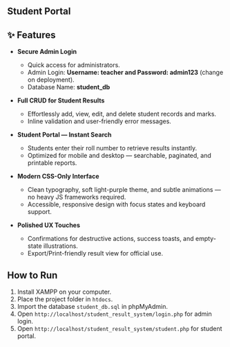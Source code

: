 ## Student Portal

## ✨ Features

- **Secure Admin Login**  
  - Quick access for administrators.  
  - Admin Login: **Username: teacher and Password: admin123** (change on deployment).
  - Database Name: **student_db**

- **Full CRUD for Student Results**  
  - Effortlessly add, view, edit, and delete student records and marks.  
  - Inline validation and user-friendly error messages.  

- **Student Portal — Instant Search**  
  - Students enter their roll number to retrieve results instantly.  
  - Optimized for mobile and desktop — searchable, paginated, and printable reports.  

- **Modern CSS-Only Interface**  
  - Clean typography, soft light-purple theme, and subtle animations — no heavy JS frameworks required.  
  - Accessible, responsive design with focus states and keyboard support.  

- **Polished UX Touches**  
  - Confirmations for destructive actions, success toasts, and empty-state illustrations.  
  - Export/Print-friendly result view for official use.  


## How to Run
1. Install XAMPP on your computer.
2. Place the project folder in `htdocs`.
3. Import the database `student_db.sql` in phpMyAdmin.
4. Open `http://localhost/student_result_system/login.php` for admin login.
5. Open `http://localhost/student_result_system/student.php` for student portal.
